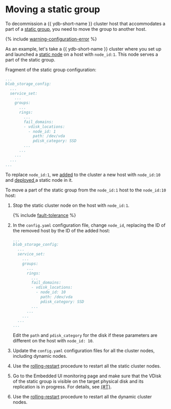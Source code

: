 # Moving a static group

To decommission a {{ ydb-short-name }} cluster host that accommodates a part of a [static group](../../deploy/configuration/config.md#blob_storage_config), you need to move the group to another host.

{% include [warning-configuration-error](../_includes/warning-configuration-error.md) %}

As an example, let's take a {{ ydb-short-name }} cluster where you set up and launched a [static node](../../deploy/configuration/config.md#hosts) on a host with `node_id:1`. This node serves a part of the static group.

Fragment of the static group configuration:

```yaml
...
blob_storage_config:
  ...
  service_set:
    ...
    groups:
      ...
      rings:
        ...
        fail_domains:
        - vdisk_locations:
          - node_id: 1
            path: /dev/vda
            pdisk_category: SSD
        ...
      ...
    ...
  ...
...
```

To replace `node_id:1`, we [added](../../maintenance/manual/cluster_expansion.md#add-host) to the cluster a new host with `node_id:10` and [deployed ](../../maintenance/manual/cluster_expansion.md#add-static-node) a static node in it.

To move a part of the static group from the `node_id:1` host to the `node_id:10` host:

1. Stop the static cluster node on the host with `node_id:1`.

   {% include [fault-tolerance](../_includes/fault-tolerance.md) %}
1. In the `config.yaml` configuration file, change `node_id`, replacing the ID of the removed host by the ID of the added host:

   ```yaml
   ...
   blob_storage_config:
     ...
     service_set:
       ...
       groups:
         ...
         rings:
           ...
           fail_domains:
           - vdisk_locations:
             - node_id: 10
               path: /dev/vda
               pdisk_category: SSD
           ...
         ...
       ...
     ...
   ...
   ```

   Edit the `path` and `pdisk_category` for the disk if these parameters are different on the host with `node_id: 10`.

1. Update the `config.yaml` configuration files for all the cluster nodes, including dynamic nodes.
1. Use the [rolling-restart](../../maintenance/manual/node_restarting.md) procedure to restart all the static cluster nodes.
1. Go to the Embedded UI monitoring page and make sure that the VDisk of the static group is visible on the target physical disk and its replication is in progress. For details, see [{#T}](../../reference/embedded-ui/ydb-monitoring.md#static-group).
1. Use the [rolling-restart](../../maintenance/manual/node_restarting.md) procedure to restart all the dynamic cluster nodes.
